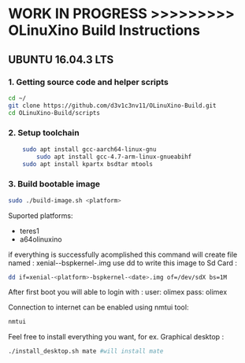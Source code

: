 # WORK IN PROGRESS >>>>>>>>> OLinuXino Build Instructions

## UBUNTU 16.04.3 LTS

### 1. Getting source code and helper scripts
	
```bash
cd ~/
git clone https://github.com/d3v1c3nv11/OLinuXino-Build.git
cd OLinuXino-Build/scripts
```
### 2. Setup toolchain
```bash
	sudo apt install gcc-aarch64-linux-gnu
        sudo apt install gcc-4.7-arm-linux-gnueabihf
	sudo apt install kpartx bsdtar mtools
```

### 3. Build bootable image 

```bash
sudo ./build-image.sh <platform>
```
Suported platforms:
* teres1
* a64olinuxino


if everything is successfully acomplished this command will create file named :
xenial-<platform>-bspkernel-<date>.img
use dd to write this image to Sd Card : 
```bash
dd if=xenial-<platform>-bspkernel-<date>.img of=/dev/sdX bs=1M
```

After first boot you will able to login with : 
user: olimex
pass: olimex

Connection to internet can be enabled using nmtui tool:
```bash
nmtui
```

Feel free to install everything you want, for ex. Graphical desktop : 
```bash
./install_desktop.sh mate #will install mate 
```

